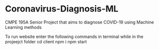 # Coronavirus-Diagnosis-ML
CMPE 195A Senior Project that aims to diagnose COVID-19 using Machine Learning methods

To run website enter the following commands in terminal while in the projeejct folder
cd client
npm i
npm start
